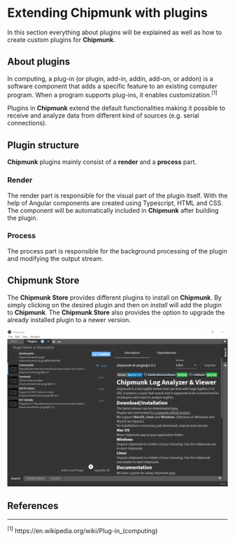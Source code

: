 <link rel="stylesheet" type="text/css" href="../styles/styles.extension.css">

# Extending Chipmunk with plugins

In this section everything about plugins will be explained as well as how to create custom plugins for **Chipmunk**.

## About plugins

In computing, a plug-in (or plugin, add-in, addin, add-on, or addon) is a software component that adds a specific feature to an existing computer program. When a program supports plug-ins, it enables customization.<sup>[1]</sup>

Plugins in **Chipmunk** extend the default functionalities making it possible to receive and analyze data from different kind of sources (e.g. serial connections).

## Plugin structure

**Chipmunk** plugins mainly consist of a **render** and a **process** part.

### Render

The render part is responsible for the visual part of the plugin itself. With the help of Angular components are created using Typescript, HTML and CSS. The component will be automatically included in **Chipmunk** after building the plugin.

### Process

The process part is responsible for the background processing of the plugin and modifying the output stream.

## Chipmunk Store

The **Chipmunk Store** provides different plugins to install on **Chipmunk**. By simply clicking on the desired plugin and then on _install_ will add the plugin to **Chipmunk**. The **Chipmunk Store** also provides the option to upgrade the already installed plugin to a newer version.

<img src="../images/chipmunk_store.png"/>

## References
<hr/>
<sup>[1]</sup> https://en.wikipedia.org/wiki/Plug-in_(computing)
